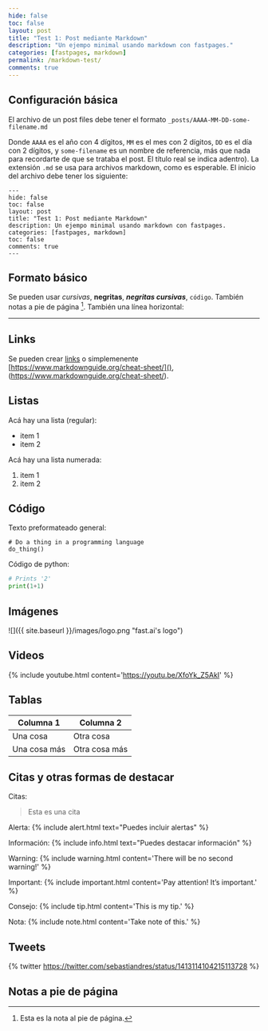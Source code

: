 ```yaml
---
hide: false
toc: false
layout: post
title: "Test 1: Post mediante Markdown"
description: "Un ejempo minimal usando markdown con fastpages."
categories: [fastpages, markdown]
permalink: /markdown-test/
comments: true
---
```


## Configuración básica

El archivo de un post files debe tener el formato `_posts/AAAA-MM-DD-some-filename.md`

Donde `AAAA` es el año con 4 dígitos, `MM` es el mes con 2 dígitos, `DD` es el día con 2 dígitos, y `some-filename` es un nombre de referencia, más que nada para recordarte de que se trataba el post. El título real se indica adentro). La extensión `.md` se usa para archivos markdown, como es esperable. El inicio del archivo debe tener los siguiente:
 
```
---
hide: false
toc: false
layout: post
title: "Test 1: Post mediante Markdown"
description: Un ejempo minimal usando markdown con fastpages.
categories: [fastpages, markdown]
toc: false
comments: true
---
```

## Formato básico

Se pueden usar *cursivas*, **negritas**, ***negritas cursivas***, `código`. También notas a pie de página [^1]. También una línea horizontal:

---

## Links

Se pueden crear [links](https://www.markdownguide.org/cheat-sheet/) o simplemenente [https://www.markdownguide.org/cheat-sheet/](), (https://www.markdownguide.org/cheat-sheet/).

## Listas

Acá hay una lista (regular):

* item 1
* item 2

Acá hay una lista numerada:

1. item 1
1. item 2

## Código

Texto preformateado general:

    # Do a thing in a programming language
    do_thing()

Código de python:

```python
# Prints '2'
print(1+1)
```

## Imágenes

![]({{ site.baseurl }}/images/logo.png "fast.ai's logo")


## Videos

{% include youtube.html content='https://youtu.be/XfoYk_Z5AkI' %}

## Tablas

| Columna 1 | Columna 2 |
|-|-|
| Una cosa | Otra cosa |
| Una cosa más | Otra cosa más |


## Citas y otras formas de destacar

Citas:
> Esta es una cita

Alerta:
{% include alert.html text="Puedes incluir alertas" %}

Información:
{% include info.html text="Puedes destacar información" %}

Warning:
{% include warning.html content='There will be no second warning!' %}

Important:
{% include important.html content='Pay attention! It&#8217;s important.' %}

Consejo:
{% include tip.html content='This is my tip.' %}

Nota:
{% include note.html content='Take note of this.' %}

## Tweets

{% twitter https://twitter.com/sebastiandres/status/1413114104215113728 %}

## Notas a pie de página

[^1]: Esta es la nota al pie de página.
